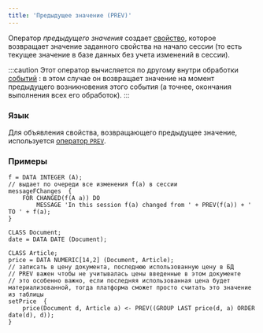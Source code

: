 ```yaml
---
title: 'Предыдущее значение (PREV)'
---
```


Оператор *предыдущего значения* создает [свойство](Properties.md), которое возвращает значение заданного свойства на начало сессии (то есть текущее значение в базе данных без учета изменений в сессии).

:::caution
Этот оператор вычисляется по другому внутри обработки [событий](Events.md#change) : в этом случае он возвращает значение на момент предыдущего возникновения этого события (а точнее, окончания выполнения всех его обработок).
:::

### Язык

Для объявления свойства, возвращающего предыдущее значение, используется [оператор `PREV`](PREV_operator.md). 

### Примеры


```lsf
f = DATA INTEGER (A);
// выдает по очереди все изменения f(a) в сессии
messageFChanges  {
    FOR CHANGED(f(A a)) DO
        MESSAGE 'In this session f(a) changed from ' + PREV(f(a)) + ' TO ' + f(a);
}

CLASS Document;
date = DATA DATE (Document);

CLASS Article;
price = DATA NUMERIC[14,2] (Document, Article);
// записать в цену документа, последнюю использованную цену в БД
// PREV важен чтобы не учитывалась цены введенные в этом документе
// это особенно важно, если последняя использованная цена будет материализованной, тогда платформа сможет просто считать это значение из таблицы
setPrice  {
    price(Document d, Article a) <- PREV((GROUP LAST price(d, a) ORDER date(d), d));
}
```
